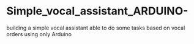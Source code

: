 # Simple_vocal_assistant_ARDUINO-
building a simple vocal assistant able to do some tasks based on vocal orders using only Arduino 
